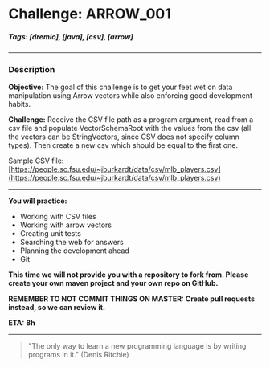# Challenge: ARROW_001
##### Tags: [dremio], [java], [csv], [arrow]

___
### Description
**Objective:** The goal of this challenge is to get your feet wet on data manipulation using Arrow vectors while also enforcing good development habits.

**Challenge:** Receive the CSV file path as a program argument, read from a csv file and populate VectorSchemaRoot with the values from the csv (all the vectors can be StringVectors, since CSV does not specify column types). Then create a new csv which should be equal to the first one.

Sample CSV file: [https://people.sc.fsu.edu/~jburkardt/data/csv/mlb_players.csv](https://people.sc.fsu.edu/~jburkardt/data/csv/mlb_players.csv)

___
**You will practice:**
* Working with CSV files
* Working with arrow vectors
* Creating unit tests
* Searching the web for answers
* Planning the development ahead
* Git

**This time we will not provide you with a repository to fork from. Please create your own maven project and your own repo on GitHub.**

**REMEMBER TO NOT COMMIT THINGS ON MASTER: Create pull requests instead, so we can review it.**

**ETA: 8h**


___
> "The only way to learn a new programming language is by writing programs in it." (Denis Ritchie)
